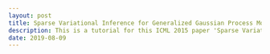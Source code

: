 ```yaml
---
layout: post
title: Sparse Variational Inference for Generalized Gaussian Process Models
description: This is a tutorial for this ICML 2015 paper 'Sparse Variational Inference for Generalized Gaussian Process Models'
date: 2019-08-09
---
```

